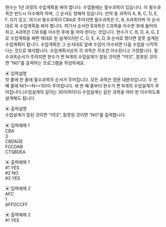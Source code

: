 현수는 1년 과정의 수업계획을 짜야 합니다.
수업중에는 필수과목이 있습니다. 이 필수과목은 반드시 이수해야 하며, 그 순서도 정해져 있습니다.
만약 총 과목이 A, B, C, D, E, F, G가 있고, 여기서 필수과목이 CBA로 주어지면 필수과목은 C, B, A과목이며 이 순서대로 꼭 수업계획을 짜야 합니다.
여기서 순서란 B과목은 C과목을 이수한 후에 들어야 하고, A과목은 C와 B를 이수한 후에 들 어야 한다는 것입니다.
현수가 C, B, D, A, G, E로 수업계획을 짜면 제대로 된 설계이지만 C, G, E, A, D, B 순서로 짰다면 잘못 설계된 수업계획이 됩니다.
수업계획은 그 순서대로 앞에 수업이 이수되면 다음 수업을 시작하다는 것으로 해석합니다. 수업계획서상의 각 과목은 무조건 이수된다고 가정합니다.
필수과목순서가 주어지면 현수가 짠 N개의 수업설계가 잘된 것이면 “YES", 잘못된 것이면 ”NO“를 출력하는 프로그램을 작성하세요.


▣ 입력설명       
첫 줄에 한 줄에 필수과목의 순서가 주어집니다. 모든 과목은 영문 대문자입니다.
두 번째 줄에 N(1<=N<=10)이 주어집니다.
세 번 째 줄부터 현수가 짠 N개의 수업설계가 주어집니다.(수업설계의 길이는 30이하이다) 수업설계는 같은 과목을 여러 번 이수하도록 설계해도 됩니다.


▣ 출력설명         
수업설계가 잘된 것이면 “YES", 잘못된 것이면 ”NO“를 출력합니다.


▣ 입력예제 1     
CBA        
3       
CBDAGE     
FGCDAB         
CTSBDEA 


▣ 출력예제 1       
#1 YES      
#2 NO       
#3 YES


▣ 입력예제 2     
AFC        
1         
AFFDCCFF        


▣ 출력예제 2        
#1 YES

